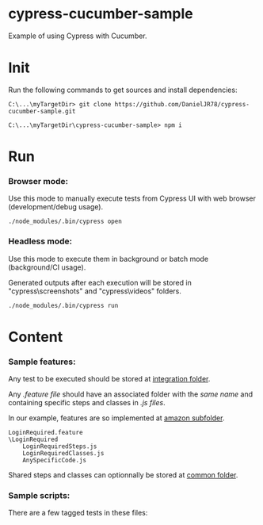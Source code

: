 # cypress-cucumber-sample
Example of using Cypress with Cucumber.

# Init
Run the following commands to get sources and install dependencies:  
  ```
  C:\...\myTargetDir> git clone https://github.com/DanielJR78/cypress-cucumber-sample.git
  
  C:\...\myTargetDir\cypress-cucumber-sample> npm i  
  ```  

# Run
### Browser mode:
Use this mode to manually execute tests from Cypress UI with web browser (development/debug usage).
  ```
  ./node_modules/.bin/cypress open
  ```
### Headless mode:
Use this mode to execute them in background or batch mode (background/CI usage).

Generated outputs after each execution will be stored in "cypress\screenshots" and "cypress\videos" folders.
  ```
  ./node_modules/.bin/cypress run
  ```


# Content
### Sample features:
Any test to be executed should be stored at [integration folder](https://github.com/DanielJR78/cypress-cucumber-sample/tree/main/cypress/integration).
 
Any *.feature file* should have an associated folder with the *same name* and containing specific steps and classes in *.js files*. 

In our example, features are so implemented at [amazon subfolder](https://github.com/DanielJR78/cypress-cucumber-sample/tree/main/cypress/integration/amazon).

```
LoginRequired.feature
\LoginRequired
    LoginRequiredSteps.js
    LoginRequiredClasses.js
    AnySpecificCode.js
```

Shared steps and classes can optionnally be stored at [common folder](https://github.com/DanielJR78/cypress-cucumber-sample/tree/main/cypress/integration/common).
### Sample scripts:
There are a few tagged tests in these files:


